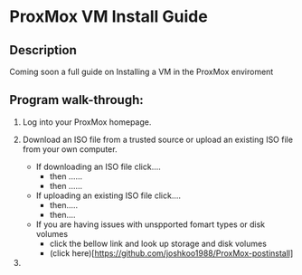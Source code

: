 <h1>ProxMox VM Install Guide</h1>

<h2>Description</h2>
Coming soon a full guide on Installing a VM in the ProxMox enviroment
<br/>


<h2>Program walk-through:</h2>

1. Log into your ProxMox homepage.
3. Download an ISO file from a trusted source or upload an existing ISO file from your own computer.
   - If downloading an ISO file click....
     - then ......
     - then ......
   - If uploading an existing ISO file click....
     - then.....
     - then....
   - If you are having issues with unspported fomart types or disk volumes
     - click the bellow link and look up storage and disk volumes
     - (click here)[https://github.com/joshkoo1988/ProxMox-postinstall]
      
4. 
  
